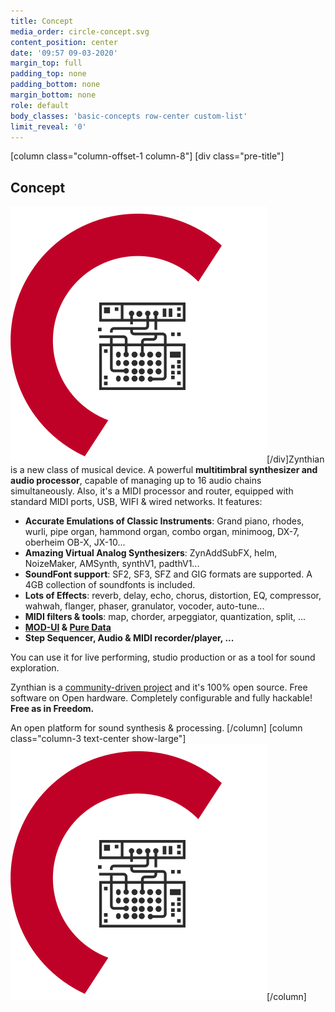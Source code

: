 ```yaml
---
title: Concept
media_order: circle-concept.svg
content_position: center
date: '09:57 09-03-2020'
margin_top: full
padding_top: none
padding_bottom: none
margin_bottom: none
role: default
body_classes: 'basic-concepts row-center custom-list'
limit_reveal: '0'
---
```


[column class="column-offset-1 column-8"]
[div class="pre-title"]<h2>Concept</h2> ![](circle-concept.svg?classes=show-small)[/div]Zynthian is a new class of musical device. A powerful **multitimbral synthesizer and audio processor**, capable of managing up to 16 audio chains simultaneously. Also, it's a MIDI processor and router, equipped with standard MIDI ports, USB, WIFI & wired networks. It features:

+ **Accurate Emulations of Classic Instruments**: Grand piano, rhodes, wurli, pipe organ, hammond organ, combo organ, minimoog, DX-7, oberheim OB-X, JX-10...
+ **Amazing Virtual Analog Synthesizers**: ZynAddSubFX, helm, NoizeMaker, AMSynth, synthV1, padthV1...
+ **SoundFont support**: SF2, SF3, SFZ and GIG formats are supported. A 4GB collection of soundfonts is included.
+ **Lots of Effects**: reverb, delay, echo, chorus, distortion, EQ, compressor, wahwah, flanger, phaser, granulator, vocoder, auto-tune...
+ **MIDI filters & tools**: map, chorder, arpeggiator, quantization, split, ...
+ **[MOD-UI](https://wiki.moddevices.com/wiki/MOD_Web_GUI_User_Guide?target=_blank) & [Pure Data](http://www.pd-tutorial.com/english/index.html?target=_blank)**
+ **Step Sequencer, Audio & MIDI recorder/player, ...**

You can use it for live performing, studio production or as a tool for sound exploration.

Zynthian is a [community-driven project](https://discourse.zynthian.org?target=_blank) and it's 100% open source. Free software on Open hardware. Completely configurable and fully hackable! **Free as in Freedom.**

An open platform for sound synthesis & processing. 
[/column]
[column  class="column-3  text-center show-large"]![](circle-concept.svg)[/column]
